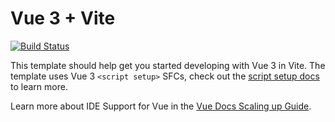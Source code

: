# Vue 3 + Vite

[![Build Status](http://drone.thisnotprod.work/api/badges/t4julasri/drone_api/status.svg)](http://drone.thisnotprod.work/t4julasri/drone_api)

This template should help get you started developing with Vue 3 in Vite. The template uses Vue 3 `<script setup>` SFCs, check out the [script setup docs](https://v3.vuejs.org/api/sfc-script-setup.html#sfc-script-setup) to learn more.

Learn more about IDE Support for Vue in the [Vue Docs Scaling up Guide](https://vuejs.org/guide/scaling-up/tooling.html#ide-support).
